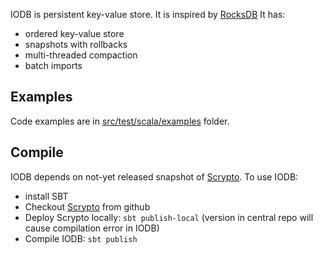 IODB is persistent key-value store. It is inspired by [RocksDB](http://rocksdb.org) 
It has:

 - ordered key-value store
 - snapshots with rollbacks
 - multi-threaded compaction
 - batch imports

Examples
---------------------

Code examples are in [src/test/scala/examples](src/test/scala/examples) folder.

Compile
---------

IODB depends on not-yet released snapshot of [Scrypto](https://github.com/input-output-hk/scrypto). To use 
IODB:

- install SBT
- Checkout [Scrypto](https://github.com/input-output-hk/scrypto) from github
- Deploy Scrypto locally: `sbt publish-local` (version in central repo will cause compilation error in IODB)
- Compile IODB: `sbt publish`


